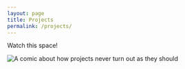 ```yaml
---
layout: page
title: Projects
permalink: /projects/
---
```


Watch this space!

![A comic about how projects never turn out as they should](http://www.xradiograph.com/projects/xradiograph.com/wiki/uploads/Programming/project.jpg "Does anyone know the source of this? I sure don't and neither does Google")
